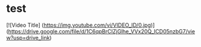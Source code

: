 # test

[![Video Title]
(https://img.youtube.com/vi/VIDEO_ID/0.jpg)]
(https://drive.google.com/file/d/1C6qpBrCIZjGlhe_VVx20Q_ICD05nzbG7/view?usp=drive_link)
